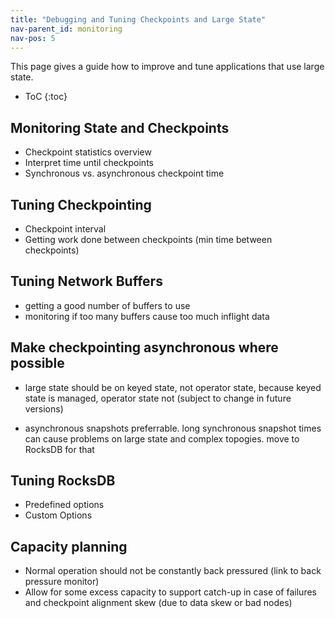 ```yaml
---
title: "Debugging and Tuning Checkpoints and Large State"
nav-parent_id: monitoring
nav-pos: 5
---
```

<!--
Licensed to the Apache Software Foundation (ASF) under one
or more contributor license agreements.  See the NOTICE file
distributed with this work for additional information
regarding copyright ownership.  The ASF licenses this file
to you under the Apache License, Version 2.0 (the
"License"); you may not use this file except in compliance
with the License.  You may obtain a copy of the License at

  http://www.apache.org/licenses/LICENSE-2.0

Unless required by applicable law or agreed to in writing,
software distributed under the License is distributed on an
"AS IS" BASIS, WITHOUT WARRANTIES OR CONDITIONS OF ANY
KIND, either express or implied.  See the License for the
specific language governing permissions and limitations
under the License.
-->

This page gives a guide how to improve and tune applications that use large state.

* ToC
{:toc}

## Monitoring State and Checkpoints

  - Checkpoint statistics overview
  - Interpret time until checkpoints
  - Synchronous vs. asynchronous checkpoint time

## Tuning Checkpointing

  - Checkpoint interval
  - Getting work done between checkpoints (min time between checkpoints)

## Tuning Network Buffers

  - getting a good number of buffers to use
  - monitoring if too many buffers cause too much inflight data

## Make checkpointing asynchronous where possible

  - large state should be on keyed state, not operator state, because keyed state is managed, operator state not (subject to change in future versions)

  - asynchronous snapshots preferrable. long synchronous snapshot times can cause problems on large state and complex topogies. move to RocksDB for that

## Tuning RocksDB

  - Predefined options
  - Custom Options

## Capacity planning

  - Normal operation should not be constantly back pressured (link to back pressure monitor)
  - Allow for some excess capacity to support catch-up in case of failures and checkpoint alignment skew (due to data skew or bad nodes)


